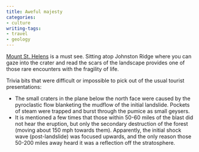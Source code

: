 ```yaml
---
title: Aweful majesty
categories:
- culture
writing-tags:
- travel
- geology
---
```


[Mount St. Helens][1] is a must see.  Sitting atop Johnston Ridge where you can gaze into the crater and read the scars of the landscape provides one of those rare encounters with the fragility of life.

   [1]: http://www.fs.fed.us/gpnf/mshnvm/

Trivia bits that were difficult or impossible to pick out of the usual tourist presentations:
- The small craters in the plane below the north face were caused by the pyroclastic flow blanketing the mudflow of the initial landslide.  Pockets of steam were trapped and burst through the pumice as small geysers.
- It is mentioned a few times that those within 50-60 miles of the blast did not hear the eruption, but only the secondary destruction of the forest (moving about 150 mph towards them).  Apparently, the initial shock wave (post-landslide) was focused upwards, and the only reason those 50-200 miles away heard it was a reflection off the stratosphere.
